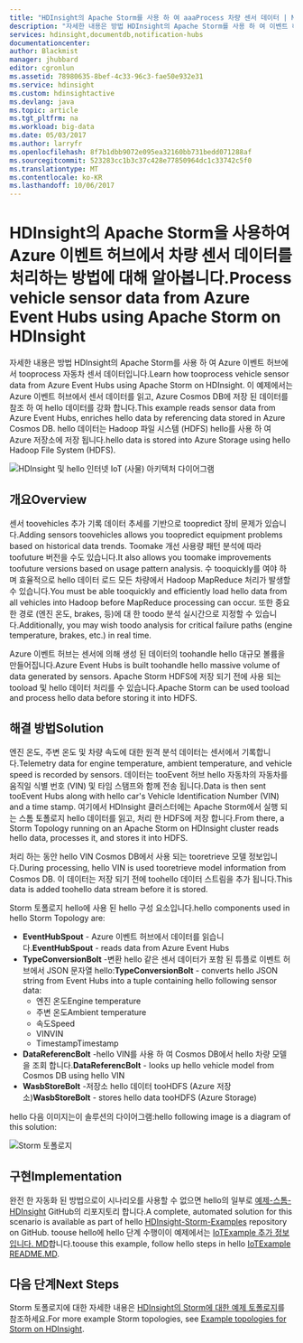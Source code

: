 ```yaml
---
title: "HDInsight의 Apache Storm를 사용 하 여 aaaProcess 차량 센서 데이터 | Microsoft Docs"
description: "자세한 내용은 방법 HDInsight의 Apache Storm를 사용 하 여 이벤트 허브에서 tooprocess 자동차 센서 데이터입니다. Azure Cosmos DB에서 모델 데이터를 추가 하 고 출력 toostorage를 저장 합니다."
services: hdinsight,documentdb,notification-hubs
documentationcenter: 
author: Blackmist
manager: jhubbard
editor: cgronlun
ms.assetid: 78980635-8bef-4c33-96c3-fae50e932e31
ms.service: hdinsight
ms.custom: hdinsightactive
ms.devlang: java
ms.topic: article
ms.tgt_pltfrm: na
ms.workload: big-data
ms.date: 05/03/2017
ms.author: larryfr
ms.openlocfilehash: 8f7b1dbb9072e095ea32160bb731bedd071288af
ms.sourcegitcommit: 523283cc1b3c37c428e77850964dc1c33742c5f0
ms.translationtype: MT
ms.contentlocale: ko-KR
ms.lasthandoff: 10/06/2017
---
```

# <a name="process-vehicle-sensor-data-from-azure-event-hubs-using-apache-storm-on-hdinsight"></a><span data-ttu-id="857c2-104">HDInsight의 Apache Storm을 사용하여 Azure 이벤트 허브에서 차량 센서 데이터를 처리하는 방법에 대해 알아봅니다.</span><span class="sxs-lookup"><span data-stu-id="857c2-104">Process vehicle sensor data from Azure Event Hubs using Apache Storm on HDInsight</span></span>

<span data-ttu-id="857c2-105">자세한 내용은 방법 HDInsight의 Apache Storm를 사용 하 여 Azure 이벤트 허브에서 tooprocess 자동차 센서 데이터입니다.</span><span class="sxs-lookup"><span data-stu-id="857c2-105">Learn how tooprocess vehicle sensor data from Azure Event Hubs using Apache Storm on HDInsight.</span></span> <span data-ttu-id="857c2-106">이 예제에서는 Azure 이벤트 허브에서 센서 데이터를 읽고, Azure Cosmos DB에 저장 된 데이터를 참조 하 여 hello 데이터를 강화 합니다.</span><span class="sxs-lookup"><span data-stu-id="857c2-106">This example reads sensor data from Azure Event Hubs, enriches hello data by referencing data stored in Azure Cosmos DB.</span></span> <span data-ttu-id="857c2-107">hello 데이터는 Hadoop 파일 시스템 (HDFS) hello를 사용 하 여 Azure 저장소에 저장 됩니다.</span><span class="sxs-lookup"><span data-stu-id="857c2-107">hello data is stored into Azure Storage using hello Hadoop File System (HDFS).</span></span>

![HDInsight 및 hello 인터넷 IoT (사물) 아키텍처 다이어그램](./media/hdinsight-storm-iot-eventhub-documentdb/iot.png)

## <a name="overview"></a><span data-ttu-id="857c2-109">개요</span><span class="sxs-lookup"><span data-stu-id="857c2-109">Overview</span></span>

<span data-ttu-id="857c2-110">센서 toovehicles 추가 기록 데이터 추세를 기반으로 toopredict 장비 문제가 있습니다.</span><span class="sxs-lookup"><span data-stu-id="857c2-110">Adding sensors toovehicles allows you toopredict equipment problems based on historical data trends.</span></span> <span data-ttu-id="857c2-111">Toomake 개선 사용량 패턴 분석에 따라 toofuture 버전을 수도 있습니다.</span><span class="sxs-lookup"><span data-stu-id="857c2-111">It also allows you toomake improvements toofuture versions based on usage pattern analysis.</span></span> <span data-ttu-id="857c2-112">수 tooquickly를 여야 하며 효율적으로 hello 데이터 로드 모든 차량에서 Hadoop MapReduce 처리가 발생할 수 있습니다.</span><span class="sxs-lookup"><span data-stu-id="857c2-112">You must be able tooquickly and efficiently load hello data from all vehicles into Hadoop before MapReduce processing can occur.</span></span> <span data-ttu-id="857c2-113">또한 중요 한 경로 (엔진 온도, brakes, 등)에 대 한 toodo 분석 실시간으로 지정할 수 있습니다.</span><span class="sxs-lookup"><span data-stu-id="857c2-113">Additionally, you may wish toodo analysis for critical failure paths (engine temperature, brakes, etc.) in real time.</span></span>

<span data-ttu-id="857c2-114">Azure 이벤트 허브는 센서에 의해 생성 된 데이터의 toohandle hello 대규모 볼륨을 만들어집니다.</span><span class="sxs-lookup"><span data-stu-id="857c2-114">Azure Event Hubs is built toohandle hello massive volume of data generated by sensors.</span></span> <span data-ttu-id="857c2-115">Apache Storm HDFS에 저장 되기 전에 사용 되는 tooload 및 hello 데이터 처리를 수 있습니다.</span><span class="sxs-lookup"><span data-stu-id="857c2-115">Apache Storm can be used tooload and process hello data before storing it into HDFS.</span></span>

## <a name="solution"></a><span data-ttu-id="857c2-116">해결 방법</span><span class="sxs-lookup"><span data-stu-id="857c2-116">Solution</span></span>

<span data-ttu-id="857c2-117">엔진 온도, 주변 온도 및 차량 속도에 대한 원격 분석 데이터는 센서에서 기록합니다.</span><span class="sxs-lookup"><span data-stu-id="857c2-117">Telemetry data for engine temperature, ambient temperature, and vehicle speed is recorded by sensors.</span></span> <span data-ttu-id="857c2-118">데이터는 tooEvent 허브 hello 자동차의 자동차를 움직일 식별 번호 (VIN) 및 타임 스탬프와 함께 전송 됩니다.</span><span class="sxs-lookup"><span data-stu-id="857c2-118">Data is then sent tooEvent Hubs along with hello car's Vehicle Identification Number (VIN) and a time stamp.</span></span> <span data-ttu-id="857c2-119">여기에서 HDInsight 클러스터에는 Apache Storm에서 실행 되는 스톰 토폴로지 hello 데이터를 읽고, 처리 한 HDFS에 저장 합니다.</span><span class="sxs-lookup"><span data-stu-id="857c2-119">From there, a Storm Topology running on an Apache Storm on HDInsight cluster reads hello data, processes it, and stores it into HDFS.</span></span>

<span data-ttu-id="857c2-120">처리 하는 동안 hello VIN Cosmos DB에서 사용 되는 tooretrieve 모델 정보입니다.</span><span class="sxs-lookup"><span data-stu-id="857c2-120">During processing, hello VIN is used tooretrieve model information from Cosmos DB.</span></span> <span data-ttu-id="857c2-121">이 데이터는 저장 되기 전에 toohello 데이터 스트림을 추가 됩니다.</span><span class="sxs-lookup"><span data-stu-id="857c2-121">This data is added toohello data stream before it is stored.</span></span>

<span data-ttu-id="857c2-122">Storm 토폴로지 hello에 사용 된 hello 구성 요소입니다.</span><span class="sxs-lookup"><span data-stu-id="857c2-122">hello components used in hello Storm Topology are:</span></span>

* <span data-ttu-id="857c2-123">**EventHubSpout** - Azure 이벤트 허브에서 데이터를 읽습니다.</span><span class="sxs-lookup"><span data-stu-id="857c2-123">**EventHubSpout** - reads data from Azure Event Hubs</span></span>
* <span data-ttu-id="857c2-124">**TypeConversionBolt** -변환 hello 같은 센서 데이터가 포함 된 튜플로 이벤트 허브에서 JSON 문자열 hello:</span><span class="sxs-lookup"><span data-stu-id="857c2-124">**TypeConversionBolt** - converts hello JSON string from Event Hubs into a tuple containing hello following sensor data:</span></span>
    * <span data-ttu-id="857c2-125">엔진 온도</span><span class="sxs-lookup"><span data-stu-id="857c2-125">Engine temperature</span></span>
    * <span data-ttu-id="857c2-126">주변 온도</span><span class="sxs-lookup"><span data-stu-id="857c2-126">Ambient temperature</span></span>
    * <span data-ttu-id="857c2-127">속도</span><span class="sxs-lookup"><span data-stu-id="857c2-127">Speed</span></span>
    * <span data-ttu-id="857c2-128">VIN</span><span class="sxs-lookup"><span data-stu-id="857c2-128">VIN</span></span>
    * <span data-ttu-id="857c2-129">Timestamp</span><span class="sxs-lookup"><span data-stu-id="857c2-129">Timestamp</span></span>
* <span data-ttu-id="857c2-130">**DataReferencBolt** -hello VIN를 사용 하 여 Cosmos DB에서 hello 차량 모델을 조회 합니다.</span><span class="sxs-lookup"><span data-stu-id="857c2-130">**DataReferencBolt** - looks up hello vehicle model from Cosmos DB using hello VIN</span></span>
* <span data-ttu-id="857c2-131">**WasbStoreBolt** -저장소 hello 데이터 tooHDFS (Azure 저장소)</span><span class="sxs-lookup"><span data-stu-id="857c2-131">**WasbStoreBolt** - stores hello data tooHDFS (Azure Storage)</span></span>

<span data-ttu-id="857c2-132">hello 다음 이미지는이 솔루션의 다이어그램:</span><span class="sxs-lookup"><span data-stu-id="857c2-132">hello following image is a diagram of this solution:</span></span>

![Storm 토폴로지](./media/hdinsight-storm-iot-eventhub-documentdb/iottopology.png)

## <a name="implementation"></a><span data-ttu-id="857c2-134">구현</span><span class="sxs-lookup"><span data-stu-id="857c2-134">Implementation</span></span>

<span data-ttu-id="857c2-135">완전 한 자동화 된 방법으로이 시나리오를 사용할 수 없으면 hello의 일부로 [예제-스톰-HDInsight](https://github.com/hdinsight/hdinsight-storm-examples) GitHub의 리포지토리 합니다.</span><span class="sxs-lookup"><span data-stu-id="857c2-135">A complete, automated solution for this scenario is available as part of hello [HDInsight-Storm-Examples](https://github.com/hdinsight/hdinsight-storm-examples) repository on GitHub.</span></span> <span data-ttu-id="857c2-136">toouse hello에 hello 단계 수행이이 예제에서는 [IoTExample 추가 정보입니다. MD](https://github.com/hdinsight/hdinsight-storm-examples/blob/master/IotExample/README.md)합니다.</span><span class="sxs-lookup"><span data-stu-id="857c2-136">toouse this example, follow hello steps in hello [IoTExample README.MD](https://github.com/hdinsight/hdinsight-storm-examples/blob/master/IotExample/README.md).</span></span>

## <a name="next-steps"></a><span data-ttu-id="857c2-137">다음 단계</span><span class="sxs-lookup"><span data-stu-id="857c2-137">Next Steps</span></span>

<span data-ttu-id="857c2-138">Storm 토폴로지에 대한 자세한 내용은 [HDInsight의 Storm에 대한 예제 토폴로지](hdinsight-storm-example-topology.md)를 참조하세요.</span><span class="sxs-lookup"><span data-stu-id="857c2-138">For more example Storm topologies, see [Example topologies for Storm on HDInsight](hdinsight-storm-example-topology.md).</span></span>

